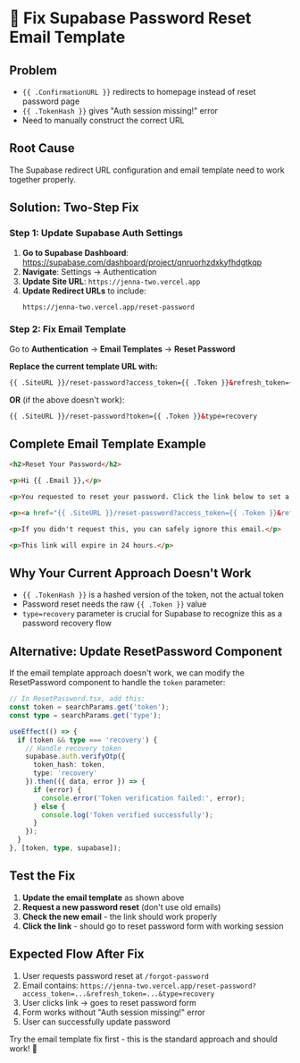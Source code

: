 # 🔧 Fix Supabase Password Reset Email Template

## Problem
- `{{ .ConfirmationURL }}` redirects to homepage instead of reset password page
- `{{ .TokenHash }}` gives "Auth session missing!" error
- Need to manually construct the correct URL

## Root Cause
The Supabase redirect URL configuration and email template need to work together properly.

## Solution: Two-Step Fix

### Step 1: Update Supabase Auth Settings

1. **Go to Supabase Dashboard**: https://supabase.com/dashboard/project/qnruorhzdxkyfhdgtkqp
2. **Navigate**: Settings → Authentication
3. **Update Site URL**: `https://jenna-two.vercel.app`
4. **Update Redirect URLs** to include:
   ```
   https://jenna-two.vercel.app/reset-password
   ```

### Step 2: Fix Email Template

Go to **Authentication** → **Email Templates** → **Reset Password**

**Replace the current template URL with:**

```html
{{ .SiteURL }}/reset-password?access_token={{ .Token }}&refresh_token={{ .Token }}&type=recovery
```

**OR** (if the above doesn't work):

```html
{{ .SiteURL }}/reset-password?token={{ .Token }}&type=recovery
```

## Complete Email Template Example

```html
<h2>Reset Your Password</h2>

<p>Hi {{ .Email }},</p>

<p>You requested to reset your password. Click the link below to set a new password:</p>

<p><a href="{{ .SiteURL }}/reset-password?access_token={{ .Token }}&refresh_token={{ .Token }}&type=recovery">Reset Password</a></p>

<p>If you didn't request this, you can safely ignore this email.</p>

<p>This link will expire in 24 hours.</p>
```

## Why Your Current Approach Doesn't Work

- `{{ .TokenHash }}` is a hashed version of the token, not the actual token
- Password reset needs the raw `{{ .Token }}` value
- `type=recovery` parameter is crucial for Supabase to recognize this as a password recovery flow

## Alternative: Update ResetPassword Component

If the email template approach doesn't work, we can modify the ResetPassword component to handle the `token` parameter:

```typescript
// In ResetPassword.tsx, add this:
const token = searchParams.get('token');
const type = searchParams.get('type');

useEffect(() => {
  if (token && type === 'recovery') {
    // Handle recovery token
    supabase.auth.verifyOtp({
      token_hash: token,
      type: 'recovery'
    }).then(({ data, error }) => {
      if (error) {
        console.error('Token verification failed:', error);
      } else {
        console.log('Token verified successfully');
      }
    });
  }
}, [token, type, supabase]);
```

## Test the Fix

1. **Update the email template** as shown above
2. **Request a new password reset** (don't use old emails)
3. **Check the new email** - the link should work properly
4. **Click the link** - should go to reset password form with working session

## Expected Flow After Fix

1. User requests password reset at `/forgot-password`
2. Email contains: `https://jenna-two.vercel.app/reset-password?access_token=...&refresh_token=...&type=recovery`
3. User clicks link → goes to reset password form
4. Form works without "Auth session missing!" error
5. User can successfully update password

Try the email template fix first - this is the standard approach and should work! 🚀 
